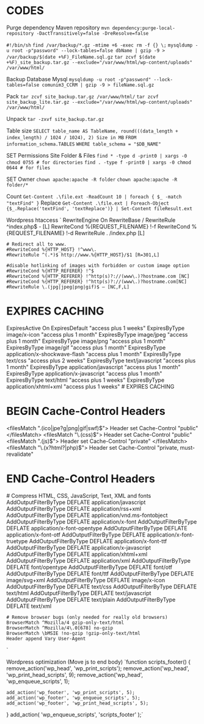 # CODES

Purge dependency Maven repository
`mvn dependency:purge-local-repository -DactTransitively=false -DreResolve=false`

`#!/bin/sh`
`find /var/backup/*.gz -mtime +6 -exec rm -f {} \;`
`mysqldump -u root -p"password" --lock-tables=false dbName | gzip -9 > /var/backup/$(date +%F)_FileName.sql.gz`
`tar zcvf $(date +%F)_site_backup.tar.gz --exclude="/var/www/html/wp-content/uploads" /var/www/html/`

Backup Database Mysql
`mysqldump -u root -p"password" --lock-tables=false comunim3_CCRM | gzip -9 > fileName.sql.gz`

Pack
`tar zcvf site_backup.tar.gz /var/www/html/`
`tar zcvf site_backup_lite.tar.gz --exclude="/var/www/html/wp-content/uploads" /var/www/html/`

Unpack
`tar -zxvf site_backup.tar.gz`

Table size
`SELECT table_name AS TableName, round(((data_length + index_length) / 1024 / 1024), 2) Size in MB` 
`FROM information_schema.TABLES` 
`WHERE table_schema = "$DB_NAME"`

SET Permissions Site Folder & Files
`find * -type d -print0 | xargs -0 chmod 0755 # for directories`
`find . -type f -print0 | xargs -0 chmod 0644 # for files`

SET Owner
`chown apache:apache -R folder`
`chown apache:apache -R folder/*`

Count 
`Get-Content .\file.ext -ReadCount 10 | foreach { $_ -match "textFind" }`
Replace
`Get-Content .\file.ext | Foreach-Object {$_.Replace('textFind', 'textReplace')} | Set-Content fileResult.ext`

Wordpress htaccess
`<IfModule mod_rewrite.c>
    RewriteEngine On
    RewriteBase /
    RewriteRule ^index\.php$ - [L]
    RewriteCond %{REQUEST_FILENAME} !-f
    RewriteCond %{REQUEST_FILENAME} !-d
    RewriteRule . /index.php [L]

    # Redirect all to www.
    #RewriteCond %{HTTP_HOST} !^www\.​
    #RewriteRule ^(.*)$ http://www.%{HTTP_HOST}/$1 [R=301,L]

	#disable hotlinking of images with forbidden or custom image option
	#RewriteCond %{HTTP_REFERER} !^$
    #RewriteCond %{HTTP_REFERER} !^http(s)?://(www\.)?hostname.com [NC]
    #RewriteCond %{HTTP_REFERER} !^http(s)?://(www\.)?hostname.com[NC]
    #RewriteRule \.(jpg|jpeg|png|gif)$ – [NC,F,L]
</IfModule>

# EXPIRES CACHING
<IfModule mod_expires.c>
	ExpiresActive On
	ExpiresDefault "access plus 1 weeks"
	ExpiresByType image/x-icon "access plus 1 month"
	ExpiresByType image/jpeg "access plus 1 month"
	ExpiresByType image/png "access plus 1 month"
	ExpiresByType image/gif "access plus 1 month"
	ExpiresByType application/x-shockwave-flash "access plus 1 month"
	ExpiresByType text/css "access plus 2 weeks"
	ExpiresByType text/javascript "access plus 1 month"
	ExpiresByType application/javascript "access plus 1 month"
	ExpiresByType application/x-javascript "access plus 1 month"
	ExpiresByType text/html "access plus 1 weeks"
	ExpiresByType application/xhtml+xml "access plus 1 weeks"
</IfModule>
# EXPIRES CACHING

# BEGIN Cache-Control Headers
<filesMatch "\.(ico|jpe?g|png|gif|swf)$">
	Header set Cache-Control "public"
</filesMatch>
<filesMatch "\.(css)$">
	Header set Cache-Control "public"
</filesMatch>	
<filesMatch "\.(js)$">
	Header set Cache-Control "private"
</filesMatch>	
<filesMatch "\.(x?html?|php)$">
	Header set Cache-Control "private, must-revalidate"
</filesMatch>	
# END Cache-Control Headers

<IfModule mod_deflate.c>
	# Compress HTML, CSS, JavaScript, Text, XML and fonts
	AddOutputFilterByType DEFLATE application/javascript
	AddOutputFilterByType DEFLATE application/rss+xml
	AddOutputFilterByType DEFLATE application/vnd.ms-fontobject
	AddOutputFilterByType DEFLATE application/x-font
	AddOutputFilterByType DEFLATE application/x-font-opentype
	AddOutputFilterByType DEFLATE application/x-font-otf
	AddOutputFilterByType DEFLATE application/x-font-truetype
	AddOutputFilterByType DEFLATE application/x-font-ttf
	AddOutputFilterByType DEFLATE application/x-javascript
	AddOutputFilterByType DEFLATE application/xhtml+xml
	AddOutputFilterByType DEFLATE application/xml
	AddOutputFilterByType DEFLATE font/opentype
	AddOutputFilterByType DEFLATE font/otf
	AddOutputFilterByType DEFLATE font/ttf
	AddOutputFilterByType DEFLATE image/svg+xml
	AddOutputFilterByType DEFLATE image/x-icon
	AddOutputFilterByType DEFLATE text/css
	AddOutputFilterByType DEFLATE text/html
	AddOutputFilterByType DEFLATE text/javascript
	AddOutputFilterByType DEFLATE text/plain
	AddOutputFilterByType DEFLATE text/xml

	# Remove browser bugs (only needed for really old browsers)
	BrowserMatch ^Mozilla/4 gzip-only-text/html
	BrowserMatch ^Mozilla/4\.0[678] no-gzip
	BrowserMatch \bMSIE !no-gzip !gzip-only-text/html
	Header append Vary User-Agent
</IfModule>`

Wordpress optimization (Move js to end body)
`function scripts_footer() {
    remove_action('wp_head', 'wp_print_scripts');
    remove_action('wp_head', 'wp_print_head_scripts', 9);
    remove_action('wp_head', 'wp_enqueue_scripts', 1);
 
    add_action('wp_footer', 'wp_print_scripts', 5);
    add_action('wp_footer', 'wp_enqueue_scripts', 5);
    add_action('wp_footer', 'wp_print_head_scripts', 5);
}
add_action( 'wp_enqueue_scripts', 'scripts_footer' );`


